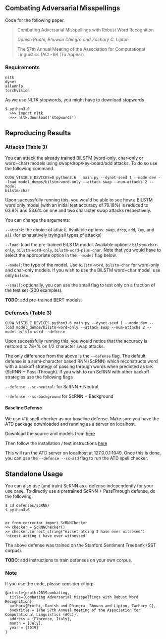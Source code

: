 ## Combating Adversarial Misspellings


Code for the following paper. 

> Combating Adversarial Misspellings with Robust Word Recognition
> 
> *Danish Pruthi, Bhuwan Dhingra and Zachary C. Lipton*
> 
> The 57th Annual Meeting of the Association for Computational Linguistics (ACL-19) (To Appear).


### Requirements

```
nltk
dynet
allennlp
torchvision
```

As we use NLTK stopwords, you might have to download stopwords

```
$ python3.6
  >>> import nltk
  >>> nltk.download('stopwords')
```

## Reproducing Results 

### Attacks (Table 3)

You can attack the already trained BiLSTM (word-only, char-only or word+char) models using swap/drop/key-board/add attacks. To do so use the following command.

```
CUDA_VISIBLE_DEVICES=0 python3.6   main.py --dynet-seed 1 --mode dev --load model_dumps/bilstm-word-only --attack swap --num-attacks 2 --model 
bilstm-char
```

Upon successfully running this, you would be able to see how a BiLSTM word only model (with an initial test accuracy of 79.19%) is reduced to 63.9% and 53.6% on one and two character swap attacks respectively.

You can change the arguments:

`--attack`: the choice of attack. Available options: `swap`, `drop`, `add`, `key`, and `all` (for exhaustively trying all types of attacks)

```--load```: load the pre-trained BiLSTM model. Available options: `bilstm-char-only`, `bilstm-word-only`,  `bilstm-word-plus-char`. Note that you would have to select the appropriate option in the `--model` flag below.

`--model`: the type of the model. Use `bilstm-word`, `bilstm-char` for word-only and char-only models. If you wish to use the BiLSTM word+char model, use only `bilstm`. 

`--small`: optionally, you can use the small flag to test only on a fraction of the test set (200 examples).

**TODO**: add pre-trained BERT models.

### Defenses (Table 3)

```
CUDA_VISIBLE_DEVICES python3.6 main.py --dynet-seed 1 --mode dev --load model_dumps/bilstm-word-only --attack swap --num-attacks 2 --model bilstm-word --defense
```

Upon successfully running this, you would notice that the accuracy is restored to 78+% on 1/2 character swap attacks.

The only difference from the above is the `--defense` flag. The default defense is a semi-character based RNN (ScRNN) which reconstructs word with a backoff strategy of passing through words when predicted as `UNK` (ScRNN + Pass-Through). If you wish to run ScRNN with other backoff strategies use the following flags

`--defense --sc-neutral`: for ScRNN + Neutral

`--defense --sc-background` for ScRNN + Background

#### Baseline Defense

We use `ATD` spell-checker as our baseline defense. 
Make sure you have the ATD package downloaded and running as
a server on localhost.

Download the source and models from [here](http://www.polishmywriting.com/download/atd_distribution081310.tgz)

Then follow the installation / test instructions [here](https://open.afterthedeadline.com/how-to/get-started/)

This will run the ATD server on localhost at 127.0.0.1:1049. Once this is done, you can use the `--defense --sc-atd` flag to run the ATD spell checker.


## Standalone Usage

You can also use (and train) ScRNN as a defense independently for your use case. To directly use a pretrained ScRNN + PassThrough defense, do the following:

```
$ cd defenses/scRNN/
$ python3.6


>> from corrector import ScRNNChecker
>> checker = ScRNNChecker()
>> checker.correct_string("nicset atcing I have ever witsesed")
'nicest acting i have ever witnessed'
```

The above defense was trained on the Stanford Sentiment Treebank (SST corpus).

**TODO**: add instructions to train defenses on your own corpus.  
 
### Note

If you use the code, please consider citing:

```
@article{pruthi2019combating,
  title={Combating Adversarial Misspellings with Robust Word Recognition},
  author={Pruthi, Danish and Dhingra, Bhuwan and Lipton, Zachary C},
  booktitle = {The 57th Annual Meeting of the Association for Computational Linguistics (ACL)},
  address = {Florence, Italy},
  month = {July},
  year = {2019}
}
```